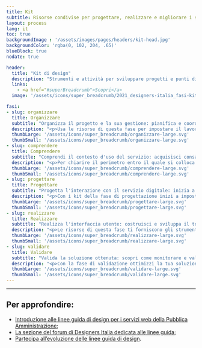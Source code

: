 ```yaml
---
title: Kit
subtitle: Risorse condivise per progettare, realizzare e migliorare i servizi digitali della Pubblica Amministrazione.
layout: process
lang: it
toc: true
backgroundImage : '/assets/images/pages/headers/kit-head.jpg'
backgroundColor: 'rgba(0, 102, 204, .65)'
blueBlock: true
nodate: true

header:
  title: "Kit di design"
  description: "Strumenti e attività per sviluppare progetti e punti di accesso digitali dei servizi pubblici: un approccio iterativo in cinque fasi dedicato al design e alla trasformazione digitale"
  links:
    - <a href="#superBreadcrumb">Scopri</a>
  image: '/assets/icons/super_breadcrumb/2021_designers-italia_fasi-kit.svg'

fasi:
- slug: organizzare
  title: Organizzare
  subtitle: "Organizza il progetto e la sua gestione: pianifica e coordina l'impostazione del lavoro dal punto di vista gestionale e operativo"
  description: "<p>Usa le risorse di questa fase per impostare il lavoro dal punto di vista organizzativo e amministrativo. I kit hanno l'obiettivo di aiutarti nella pianificazione operativa del progetto digitale, negli aspetti da considerare per adempiere alla normativa privacy vigente, nel definire le attività e le competenze necessarie allo sviluppo del progetto</p>"
  thumbLarge: '/assets/icons/super_breadcrumb/organizzare-large.svg'
  thumbSmall: '/assets/icons/super_breadcrumb/organizzare-large.svg'
- slug: comprendere
  title: Comprendere
  subtitle: "Comprendi il contesto d'uso del servizio: acquisisci consapevolezza sul contesto di fruizione grazie ad attività di analisi e ricerca utente"  
  description: "<p>Per chiarire il perimetro entro il quale si colloca il servizio digitale, i processi e i ruoli dei diversi attori coinvolti, puoi fare riferimento alle risorse operative di questa fase. I kit ti forniscono strumenti pratici per organizzare varie attività di ricerca utente, raccogliere dati utili a comprendere il quadro di utilizzo del servizio e il punto dei vista dei suoi fruitori</p>"
  thumbLarge: '/assets/icons/super_breadcrumb/comprendere-large.svg'
  thumbSmall: '/assets/icons/super_breadcrumb/comprendere-large.svg'
- slug: progettare
  title: Progettare
  subtitle: "Progetta l'interazione con il servizio digitale: inizia a immaginare e prototipare i flussi di interazione fra utente e punto di accesso digitale"
  description: "<p>Con i kit della fase di progettazione inizi a impostare i principali elementi e funzionalità del servizio digitale emersi dalla ricerca utente: dall'architettura dell'informazione al design dei contenuti, fino alla simulazione dell'esperienza utente grazie a un prototipo di interfaccia a bassa fedeltà</p>"
  thumbLarge: '/assets/icons/super_breadcrumb/progettare-large.svg'
  thumbSmall: '/assets/icons/super_breadcrumb/progettare-large.svg'
- slug: realizzare
  title: Realizzare
  subtitle: "Realizza l'interfaccia utente: costruisci e sviluppa il touchpoint digitale del servizio"  
  description: "<p>Le risorse di questa fase ti forniscono gli strumenti operativi per disegnare e sviluppare l'interfaccia di un touchpoint digitale. Hai a disposizione librerie, template e modelli per costruire interfacce digitali con uno stile visivo definito e coerente, oltre che componenti e codice open source di sviluppo</p>"
  thumbLarge: '/assets/icons/super_breadcrumb/realizzare-large.svg'
  thumbSmall: '/assets/icons/super_breadcrumb/realizzare-large.svg'
- slug: validare
  title: Validare
  subtitle: "Valida la soluzione ottenuta: scopri come monitorare e valutare le performance"
  description: "<p>Con la fase di validazione ottimizzi la tua soluzione digitale per iterazioni successive, verificando le performance rispetto a standard condivisi di usabilità e accessibilità. I kit di questa fase ti aiutano a condurre test con gli utenti e a monitorare con la web analytics i principali indicatori di performance di un servizio digitale</p>"
  thumbLarge: '/assets/icons/super_breadcrumb/validare-large.svg'
  thumbSmall: '/assets/icons/super_breadcrumb/validare-large.svg'
---
```


<hr class="u-border-left-none u-border-right-none u-border-bottom-xxs u-border-top-none u-color-grey-30 u-margin-bottom-xl" >

## Per approfondire:

* [Introduzione alle linee guida di design per i servizi web della Pubblica Amministrazione](https://docs.italia.it/italia/designers-italia/design-linee-guida-docs/it/stabile/doc/introduzione-linee-guida-design.html);
* [La sezione del forum di Designers Italia dedicata alle linee guida](https://forum.italia.it/c/design);
* [Partecipa all’evoluzione delle linee guida di design](https://designers.italia.it/partecipa/).
